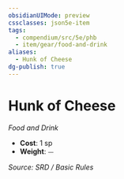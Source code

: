 ```yaml
---
obsidianUIMode: preview
cssclasses: json5e-item
tags:
  - compendium/src/5e/phb
  - item/gear/food-and-drink
aliases:
  - Hunk of Cheese
dg-publish: true
---
```

# Hunk of Cheese
*Food and Drink*  

- **Cost**: 1 sp
- **Weight**: ⏤

*Source: SRD / Basic Rules*